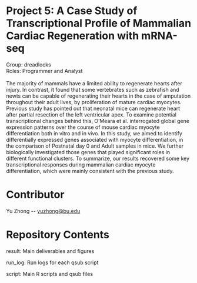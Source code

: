 # Project 5: A Case Study of Transcriptional Profile of Mammalian Cardiac Regeneration with mRNA-seq
Group: dreadlocks <br />
Roles: Programmer and Analyst <br /> <br /> 
The majority of mammals have a limited ability to regenerate hearts after injury.
In contrast, it found that some vertebrates such as zebrafish and newts can be
capable of regenerating their hearts in the case of amputation throughout their
adult lives, by proliferation of mature cardiac myocytes. Previous study has
pointed out that neonatal mice can regenerate heart after partial resection of the
left ventricular apex. To examine potential transcriptional changes behind this,
O’Meara et al. interrogated global gene expression patterns over the course of
mouse cardiac myocyte differentiation both in vitro and in vivo.
In this study, we aimed to identify differentially expressed genes associated with
myocyte differentiation, in the comparison of Postnatal day 0 and Adult samples
in mice. We further biologically investigated those genes that played significant
roles in different functional clusters. To summarize, our results recovered some
key transcriptional responses during mammalian cardiac myocyte differentiation,
which were mainly consistent with the previous study.


# Contributor
Yu Zhong -- yuzhong@bu.edu

# Repository Contents
result:
  Main deliverables and figures <br />

run_log:
  Run logs for each qsub script <br />
  
script:
  Main R scripts and qsub files <br />
